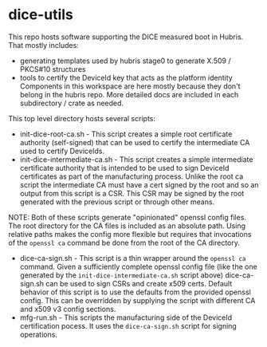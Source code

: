 # dice-utils

This repo hosts software supporting the DICE measured boot in Hubris.
That mostly includes:
- generating templates used by hubris stage0 to generate X.509 / PKCS#10 structures
- tools to certify the DeviceId key that acts as the platform identity
Components in this workspace are here mostly because they don't belong in the hubris repo.
More detailed docs are included in each subdirectory / crate as needed.

This top level directory hosts several scripts:
- init-dice-root-ca.sh - This script creates a simple root certificate
authority (self-signed) that can be used to certify the intermediate CA used
to certify DeviceIds.
- init-dice-intermediate-ca.sh - This script creates a simple intermediate
certificate authority that is intended to be used to sign DeviceId
certificates as part of the manufacturing process. Unlike the root ca script
the intermediate CA must have a cert signed by the root and so an output from
this script is a CSR. This CSR may be signed by the root generated with the
previous script or through other means.

NOTE: Both of these scripts generate "opinionated" openssl config files. The
root directory for the CA files is included as an absolute path. Using
relative paths makes the config more flexible but requires that invocations
of the `openssl ca` command be done from the root of the CA directory.

- dice-ca-sign.sh - This script is a thin wrapper around the `openssl ca`
command. Given a sufficiently complete openssl config file (like the one
generated by the `init-dice-intermediate-ca.sh` script above) dice-ca-sign.sh
can be used to sign CSRs and create x509 certs. Default behavior of this script
is to use the defaults from the provided openssl config. This can be
overridden by supplying the script with different CA and x509 v3 config
sections.
- mfg-run.sh - This scripts the manufacturing side of the DeviceId
certification pocess. It uses the `dice-ca-sign.sh` script for signing
operations.
